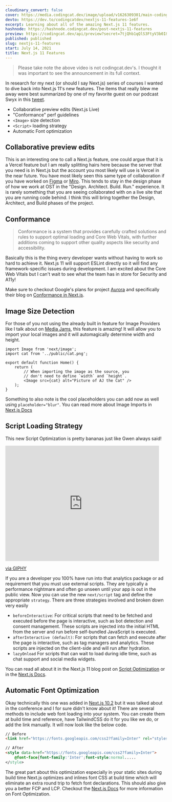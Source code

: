 ```yaml
---
cloudinary_convert: false
cover: https://media.codingcat.dev/image/upload/v1626309301/main-codingcatdev-photo/pmjyfh1yllkhhyb3emcg.png
devto: https://dev.to/codingcatdev/nextjs-11-features-1e6f
excerpt: Learning about all of the amazing Next.js 11 features.
hashnode: https://hashnode.codingcat.dev/post-nextjs-11-features
preview: https://codingcat.dev/api/preview?secret=7tjQhb1qQlS3FtyV3b0I&selectionType=post&selectionSlug=nextjs-11-features&_id=6204fafa942142ad97736d018ef4d1ab
published: published
slug: nextjs-11-features
start: July 14, 2021
title: Next.js 11 Features
---
```


> Please take note the above video is not codingcat.dev's. I thought it was important to see the announcement in its full context.

In research for my next (or should I say Next.js) series of courses I wanted to dive back into Next.js 11's new features. The items that really blew me away were best summarized by one of my favorite guest on our podcast Swyx in this [tweet](https://twitter.com/swyx/status/1404845602463043590).

- Collaborative preview edits (Next.js Live)
- "Conformance" perf guidelines
- `<Image>` size detection
- `<Script>` loading strategy
- Automatic Font optimization

## Collaborative preview edits

This is an interesting one to call a Next.js feature, one could argue that it is a Vercel feature but I am really splitting hairs here because the server that you need is in Next.js but the account you most likely will use is Vercel in the near future. You have most likely seen this same type of collaboration if you have worked on [Figma](https://www.figma.com/) or [Miro](https://miro.com/). This tends to stay in the design phase of how we work at OST in the "Design. Architect. Build. Run." experience. It is rarely something that you are seeing collaborated with on a live site that you are running code behind. I think this will bring together the Design, Architect, and Build phases of the project.

## Conformance

> Conformance is a system that provides carefully crafted solutions and rules to support optimal loading and Core Web Vitals, with further additions coming to support other quality aspects like security and accessibility.

Basically this is the thing every developer wants without having to work so hard to achieve it. Next.js 11 will support ESLint directly so it will find any framework-specific issues during development. I am excited about the Core Web Vitals but I can't wait to see what the team has in store for Security and A11y!

Make sure to checkout Google's plans for project [Aurora](https://web.dev/introducing-aurora/) and specifically their blog on [Conformance in Next.js](https://web.dev/conformance/#conformance-in-next.js).

## Image Size Detection

For those of you not using the already built in feature for Image Providers like I talk about on [Media Jams](https://mediajams.dev/post/Using-Cloud-Providers-with-nextimage), this feature is amazing! It will allow you to import your local images and it will automagically determine width and height.

```tsx
import Image from 'next/image';
import cat from '../public/cat.png';

export default function Home() {
	return (
		// When importing the image as the source, you
		// don't need to define `width` and `height`.
		<Image src={cat} alt="Picture of AJ the Cat" />
	);
}
```

Something to also note is the cool placeholders you can add now as well using `placeholder="blur"`. You can read more about Image Imports in [Next.js Docs](https://nextjs.org/docs/basic-features/image-optimization#image-imports)

## Script Loading Strategy

This new Script Optimization is pretty bananas just like Gwen always said!

<iframe src="https://giphy.com/embed/q1VYLPcIVNzH2" width="480" height="360" frameBorder="0" class="giphy-embed" allowFullScreen></iframe><p><a href="https://giphy.com/gifs/gwen-stefani-gif-bananas-q1VYLPcIVNzH2">via GIPHY</a></p>

If you are a developer you 100% have run into that analytics package or ad requirement that you must use external scripts. They are typically a performance nightmare and often go unseen until your app is out in the public view. Now you can use the new `next/script` tag and define the appropriate `strategy`. There are three strategies involved and broken down very easily

- `beforeInteractive`: For critical scripts that need to be fetched and executed before the page is interactive, such as bot detection and consent management. These scripts are injected into the initial HTML from the server and run before self-bundled JavaScript is executed.
- `afterInteractive (default)`: For scripts that can fetch and execute after the page is interactive, such as tag managers and analytics. These scripts are injected on the client-side and will run after hydration.
- `lazyOnload` For scripts that can wait to load during idle time, such as chat support and social media widgets.

You can read all about it in the Next.js 11 blog post on [Script Optimization](https://nextjs.org/blog/next-11#script-optimization) or in the [Next.js Docs](https://nextjs.org/docs/basic-features/script).

## Automatic Font Optimization

Okay technically this one was added in [Next.js 10.2](https://nextjs.org/blog/next-10-2#automatic-webfont-optimization) but it was talked about in the conference and I for sure didn't know about it! There are several methods to include web font loading into your system. You can create them at build time and reference, have TailwindCSS do it for you like we do, or add the link manually. It will now look like the below code.

```html
// Before
<link href="https://fonts.googleapis.com/css2?family=Inter" rel="stylesheet" />

// After
<style data-href="https://fonts.googleapis.com/css2?family=Inter">
	@font-face{font-family:'Inter';font-style:normal.....
</style>
```

The great part about this optimization especially in your static sites during build time Next.js optimizes and inlines font CSS at build time which will eliminate an extra round trip to fetch font declarations. This should also give you a better FCP and LCP. Checkout the [Next.js Docs](https://nextjs.org/docs/basic-features/font-optimization) for more information on Font Optimization.
